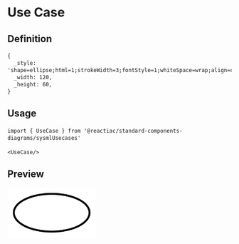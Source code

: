 # Use Case

## Definition

```
{
  _style: 'shape=ellipse;html=1;strokeWidth=3;fontStyle=1;whiteSpace=wrap;align=center;perimeter=ellipsePerimeter;',
  _width: 120,
  _height: 60,
}
```

## Usage

```
import { UseCase } from '@reactiac/standard-components-diagrams/sysmlUsecases'

<UseCase/>
```

## Preview

<img src="./use-case.png" width="200"/>
